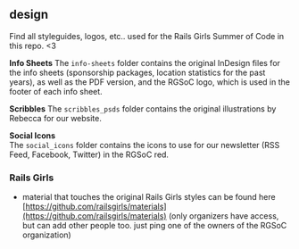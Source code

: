 ## design

Find all styleguides, logos, etc.. used for the Rails Girls Summer of Code in this repo. <3

**Info Sheets**
The `info-sheets` folder contains the original InDesign files for the info sheets (sponsorship packages, location statistics for the past years), as well as the PDF version, and the RGSoC logo, which is used in the footer of each info sheet.

**Scribbles**
The `scribbles_psds` folder contains the original illustrations by Rebecca for our website.

**Social Icons**  
The `social_icons` folder contains the icons to use for our newsletter (RSS Feed, Facebook, Twitter) in the RGSoC red.

### Rails Girls 

+ material that touches the original Rails Girls styles can be found here [https://github.com/railsgirls/materials](https://github.com/railsgirls/materials) (only organizers have access, but can add other people too. just ping one of the owners of the RGSoC organization)
